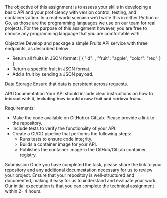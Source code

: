 The objective of this assignment is to assess your skills in developing a basic API and
your proficiency with version control, testing, and containerization.
In a real-world scenario we’d write this in either Python or Go, as those are the
programming languages we use on our team for real projects. For the purpose of this
assignment however, you are free to choose any programming language that you
are comfortable with.

Objective
Develop and package a simple Fruits API service with three endpoints, as described
below:
- Return all fruits in JSON format:
	[
		{
			"id": <ID>,
			"fruit": "apple",
			"color": "red"
		}
	]
- Return a specific fruit in JSON format.
- Add a fruit by sending a JSON payload.

Data Storage
Ensure that data is persistent across requests.

API Documentation
Your API should include clear instructions on how to interact with it, including how to
add a new fruit and retrieve fruits.

Requirements:
- Make the code available on GitHub or GitLab. Please provide a link to the
repository.
- Include tests to verify the functionality of your API.
- Create a CI/CD pipeline that performs the following steps:
	- Runs tests to ensure code integrity.
	- Builds a container image for your API.
	- Publishes the container image to the GitHub/GitLab container registry.

Submission
Once you have completed the task, please share the link to your repository and any
additional documentation necessary for us to review your project. Ensure that your
repository is well-structured and documented, making it easy for us to understand
and evaluate your work.
Our initial expectation is that you can complete the technical assignment within 2- 4
hours.
